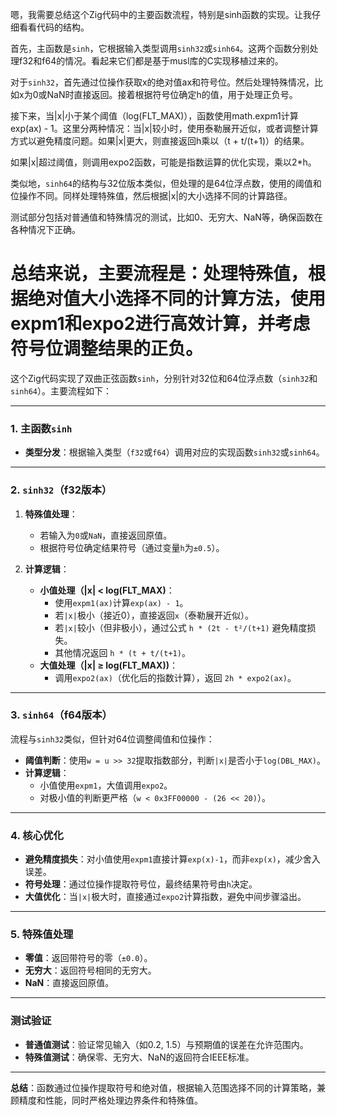 嗯，我需要总结这个Zig代码中的主要函数流程，特别是sinh函数的实现。让我仔细看看代码的结构。

首先，主函数是`sinh`，它根据输入类型调用`sinh32`或`sinh64`。这两个函数分别处理f32和f64的情况。看起来它们都是基于musl库的C实现移植过来的。

对于`sinh32`，首先通过位操作获取x的绝对值ax和符号位。然后处理特殊情况，比如x为0或NaN时直接返回。接着根据符号位确定h的值，用于处理正负号。

接下来，当|x|小于某个阈值（log(FLT_MAX)），函数使用math.expm1计算exp(ax) - 1。这里分两种情况：当|x|较小时，使用泰勒展开近似，或者调整计算方式以避免精度问题。如果|x|更大，则直接返回h乘以（t + t/(t+1)）的结果。

如果|x|超过阈值，则调用expo2函数，可能是指数运算的优化实现，乘以2*h。

类似地，`sinh64`的结构与32位版本类似，但处理的是64位浮点数，使用的阈值和位操作不同。同样处理特殊值，然后根据|x|的大小选择不同的计算路径。

测试部分包括对普通值和特殊情况的测试，比如0、无穷大、NaN等，确保函数在各种情况下正确。

总结来说，主要流程是：处理特殊值，根据绝对值大小选择不同的计算方法，使用expm1和expo2进行高效计算，并考虑符号位调整结果的正负。
================================================
这个Zig代码实现了双曲正弦函数`sinh`，分别针对32位和64位浮点数（`sinh32`和`sinh64`）。主要流程如下：

---

### **1. 主函数`sinh`**
- **类型分发**：根据输入类型（`f32`或`f64`）调用对应的实现函数`sinh32`或`sinh64`。

---

### **2. `sinh32`（f32版本）**
1. **特殊值处理**：
   - 若输入为`0`或`NaN`，直接返回原值。
   - 根据符号位确定结果符号（通过变量`h`为`±0.5`）。

2. **计算逻辑**：
   - **小值处理（|x| < log(FLT_MAX)**：
     - 使用`expm1(ax)`计算`exp(ax) - 1`。
     - 若`|x|`极小（接近0），直接返回`x`（泰勒展开近似）。
     - 若`|x|`较小（但非极小），通过公式 `h * (2t - t²/(t+1)` 避免精度损失。
     - 其他情况返回 `h * (t + t/(t+1)`。
   - **大值处理（|x| ≥ log(FLT_MAX))**：
     - 调用`expo2(ax)`（优化后的指数计算），返回 `2h * expo2(ax)`。

---

### **3. `sinh64`（f64版本）**
流程与`sinh32`类似，但针对64位调整阈值和位操作：
- **阈值判断**：使用`w = u >> 32`提取指数部分，判断`|x|`是否小于`log(DBL_MAX)`。
- **计算逻辑**：
  - 小值使用`expm1`，大值调用`expo2`。
  - 对极小值的判断更严格（`w < 0x3FF00000 - (26 << 20)`）。

---

### **4. 核心优化**
- **避免精度损失**：对小值使用`expm1`直接计算`exp(x)-1`，而非`exp(x)`，减少舍入误差。
- **符号处理**：通过位操作提取符号位，最终结果符号由`h`决定。
- **大值优化**：当`|x|`极大时，直接通过`expo2`计算指数，避免中间步骤溢出。

---

### **5. 特殊值处理**
- **零值**：返回带符号的零（`±0.0`）。
- **无穷大**：返回符号相同的无穷大。
- **NaN**：直接返回原值。

---

### **测试验证**
- **普通值测试**：验证常见输入（如0.2, 1.5）与预期值的误差在允许范围内。
- **特殊值测试**：确保零、无穷大、NaN的返回符合IEEE标准。

---

**总结**：函数通过位操作提取符号和绝对值，根据输入范围选择不同的计算策略，兼顾精度和性能，同时严格处理边界条件和特殊值。